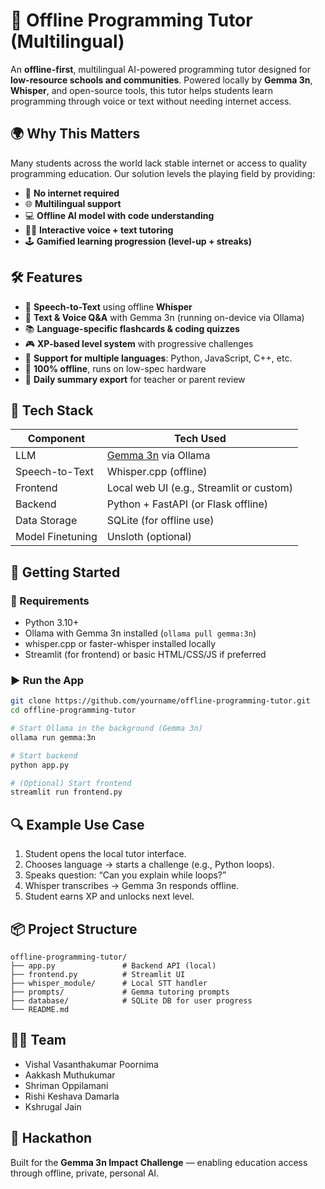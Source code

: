 # 🧠 Offline Programming Tutor (Multilingual)

An **offline-first**, multilingual AI-powered programming tutor designed for **low-resource schools and communities**. Powered locally by **Gemma 3n**, **Whisper**, and open-source tools, this tutor helps students learn programming through voice or text without needing internet access.

## 🌍 Why This Matters

Many students across the world lack stable internet or access to quality programming education. Our solution levels the playing field by providing:

* 📶 **No internet required**
* 🌐 **Multilingual support**
* 💻 **Offline AI model with code understanding**
* 🧑‍🏫 **Interactive voice + text tutoring**
* 🕹️ **Gamified learning progression (level-up + streaks)**

## 🛠️ Features

* 🎤 **Speech-to-Text** using offline **Whisper**
* 💬 **Text & Voice Q\&A** with Gemma 3n (running on-device via Ollama)
* 📚 **Language-specific flashcards & coding quizzes**
* 🎮 **XP-based level system** with progressive challenges
* 🧩 **Support for multiple languages**: Python, JavaScript, C++, etc.
* 🔌 **100% offline**, runs on low-spec hardware
* 📄 **Daily summary export** for teacher or parent review

## 🧱 Tech Stack

| Component        | Tech Used                                          |
| ---------------- | -------------------------------------------------- |
| LLM              | [Gemma 3n](https://ai.google.dev/gemma) via Ollama |
| Speech-to-Text   | Whisper.cpp (offline)                              |
| Frontend         | Local web UI (e.g., Streamlit or custom)           |
| Backend          | Python + FastAPI (or Flask offline)                |
| Data Storage     | SQLite (for offline use)                           |
| Model Finetuning | Unsloth (optional)                                 |

## 🏁 Getting Started

### 🔧 Requirements

* Python 3.10+
* Ollama with Gemma 3n installed (`ollama pull gemma:3n`)
* whisper.cpp or faster-whisper installed locally
* Streamlit (for frontend) or basic HTML/CSS/JS if preferred

### ▶️ Run the App

```bash
git clone https://github.com/yourname/offline-programming-tutor.git
cd offline-programming-tutor

# Start Ollama in the background (Gemma 3n)
ollama run gemma:3n

# Start backend
python app.py

# (Optional) Start frontend
streamlit run frontend.py
```

## 🔍 Example Use Case

1. Student opens the local tutor interface.
2. Chooses language → starts a challenge (e.g., Python loops).
3. Speaks question: “Can you explain while loops?”
4. Whisper transcribes → Gemma 3n responds offline.
5. Student earns XP and unlocks next level.

## 📦 Project Structure

```
offline-programming-tutor/
├── app.py               # Backend API (local)
├── frontend.py          # Streamlit UI
├── whisper_module/      # Local STT handler
├── prompts/             # Gemma tutoring prompts
├── database/            # SQLite DB for user progress
└── README.md
```

## 🧑‍💻 Team

* Vishal Vasanthakumar Poornima
* Aakkash Muthukumar
* Shriman Oppilamani
* Rishi Keshava Damarla
* Kshrugal Jain

## 🎯 Hackathon

Built for the **Gemma 3n Impact Challenge** — enabling education access through offline, private, personal AI.

